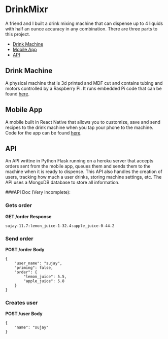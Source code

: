 # DrinkMixr
A friend and I built a drink mixing machine that can dispense up to 4 liquids with half an ounce accuracy in any combination. There are three parts to this project.

- [Drink Machine](#drink-machine)
- [Mobile App](#mobile-app)
- [API](#api)

## Drink Machine

A physical machine that is 3d printed and MDF cut and contains tubing and motors controlled by a Raspberry Pi. It runs embedded Pi code that can be found [here](https://github.com/sujaygarlanka/DrinkMixr-Raspberry-Pi).

## Mobile App

A mobile built in React Native that allows you to customize, save and send recipes to the drink machine when you tap your phone to the machine. Code for the 
app can be found [here](https://github.com/sujaygarlanka/DrinkMixr).

## API

An API writtne in Python Flask running on a heroku server that accepts orders sent from the mobile app, queues them and sends them to the machine when it is ready to dispense. This API also handles the creation of users, tracking how much a user drinks, storing machine settings, etc. The API uses a MongoDB database to store all information.

###API Doc (Very Incomplete):

### Gets order  
**GET /order**
**Response**
```
sujay-11.7:lemon_juice-1-32.4:apple_juice-0-44.2
```

### Send order 
**POST /order**
**Body**
```
{
	"user_name": "sujay",
	"priming": false,
	"order": {
		"lemon_juice": 5.5,
		"apple_juice": 5.8
	}
}
```

### Creates user  
**POST /user**
**Body**
```
{
	"name": "sujay"
}
```
